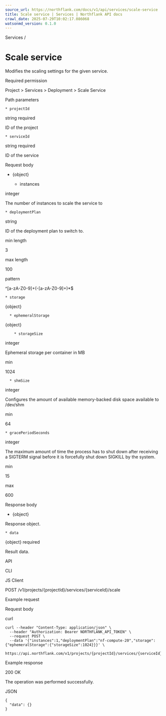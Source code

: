 ```yaml
---
source_url: https://northflank.com/docs/v1/api/services/scale-service
title: Scale service | Services | Northflank API docs
crawl_date: 2025-07-29T10:02:17.086068
watsonmd_version: 0.1.0
---
```


Services / 

# Scale service

Modifies the scaling settings for the given service.

Required permission

Project > Services > Deployment > Scale Service

Path parameters

    * projectId

string required

ID of the project

    * serviceId

string required

ID of the service




Request body

  * {object}

    * instances

integer

The number of instances to scale the service to

    * deploymentPlan

string

ID of the deployment plan to switch to.

min length

3

max length

100

pattern

^[a-zA-Z0-9]+(-[a-zA-Z0-9]+)*$

    * storage

{object}

      * ephemeralStorage

{object}

        * storageSize

integer

Ephemeral storage per container in MB

min

1024

      * shmSize

integer

Configures the amount of available memory-backed disk space available to /dev/shm

min

64

    * gracePeriodSeconds

integer

The maximum amount of time the process has to shut down after receiving a SIGTERM signal before it is forcefully shut down SIGKILL by the system.

min

15

max

600




Response body

  * {object}

Response object.

    * data

{object} required

Result data.




API

CLI

JS Client

POST /v1/projects/{projectId}/services/{serviceId}/scale

Example request

Request body

curl
    
    
    curl --header "Content-Type: application/json" \
      --header "Authorization: Bearer NORTHFLANK_API_TOKEN" \
      --request POST \
      --data '{"instances":1,"deploymentPlan":"nf-compute-20","storage":{"ephemeralStorage":{"storageSize":1024}}}' \
      https://api.northflank.com/v1/projects/{projectId}/services/{serviceId}/scale

Example response

200 OK

The operation was performed successfully.

JSON
    
    
    {
      "data": {}
    }